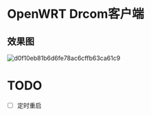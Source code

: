 # OpenWRT Drcom客户端
## 效果图
![d0f10eb81b6d6fe78ac6cffb63ca61c9](https://github.com/user-attachments/assets/22c9a127-f3a1-4147-95e8-ddfaddc09980)

# TODO
- [ ] 定时重启
